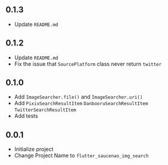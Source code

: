## 0.1.3
- Update `README.md`

## 0.1.2
- Update `README.md`
- Fix the issue that `SourcePlatform` class never return `twitter`

## 0.1.0
- Add `ImageSearcher.file()` and `ImageSearcher.uri()`
- Add `PixivSearchResultItem` `DanbooruSearchResultItem` `TwitterSearchResultItem`
- Add tests

## 0.0.1

- Initialize project
- Change Project Name to 
`flutter_saucenao_img_search`
